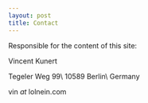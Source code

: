 ```yaml
---
layout: post
title: Contact
---
```


Responsible for the content of this site:

Vincent Kunert

Tegeler Weg 99\\
10589 Berlin\\
Germany

vin *at* lolnein.com
